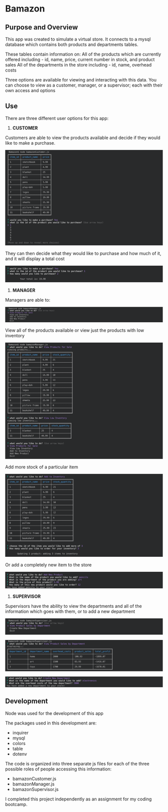 # Bamazon

## Purpose and Overview

This app was created to simulate a virtual store. It connects to a mysql database which contains both products and departments tables. 

These tables contain information on:
 All of the products which are currently offered including - 
  id, name, price, current number in stock, and product sales
 All of the departments in the store including - 
  id, name, overhead costs

Three options are available for viewing and interacting with this data.
You can choose to view as a customer, manager, or a supervisor; each with their own access and options

## Use

There are three different user options for this app: 

1. **CUSTOMER**

  Customers are able to view the products available and decide if they would like to make a purchase.

  ![customer prompt](./assets/images/customerPrompt.png)

  They can then decide what they would like to purchase and how much of it, and it will display a total cost

  ![customer purchase](./assets/images/customerPurchase.png)


1. **MANAGER**

  Managers are able to: 

  ![manager options](./assets/images/managerOptions.png)

  View all of the products available or view just the products with low inventory

  ![manager view](./assets/images/managerView.png)

  Add more stock of a particular item

  ![manager add to inventory](./assets/images/managerAddToInventory.png)

  Or add a completely new item to the store

  ![manager new product](./assets/images/managerNewProduct.png)


1. **SUPERVISOR**

  Supervisors have the ability to view the departments and all of the information which goes with them, or to add a new department 

  ![supervisor options](./assets/images/supervisorOptions.png)

  ![supervisor view](./assets/images/supervisorView.png)

  ![supervisor new dept](./assets/images/supervisorNewDept.png)



## Development

Node was used for the development of this app

The packages used in this development are:
  * inquirer
  * mysql
  * colors
  * table
  * dotenv

The code is organized into three separate js files for each of the three possible roles of people accessing this information: 
  - bamazonCustomer.js
  - bamazonManager.js
  - bamazonSupervisor.js

I completed this project independently as an assignment for my coding bootcamp. 